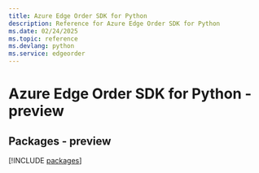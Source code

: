 ```yaml
---
title: Azure Edge Order SDK for Python
description: Reference for Azure Edge Order SDK for Python
ms.date: 02/24/2025
ms.topic: reference
ms.devlang: python
ms.service: edgeorder
---
```

# Azure Edge Order SDK for Python - preview
## Packages - preview
[!INCLUDE [packages](edge-order-index.md)]